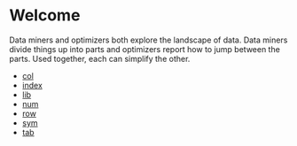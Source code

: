 # Welcome

Data miners and optimizers both explore the landscape of data. Data miners divide things up
into parts and 
optimizers report how to jump between the parts. Used together, each can simplify the other.

- [col](col.md)
- [index](index.md)
- [lib](lib.md)
- [num](num.md)
- [row](row.md)
- [sym](sym.md)
- [tab](tab.md)
